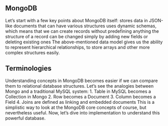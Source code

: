 
## MongoDB <br>
<p>Let’s start with a few key points about MongoDB itself:
stores data in JSON-like documents that can have various structures
uses dynamic schemas, which means that we can create records without predefining anything
the structure of a record can be changed simply by adding new fields or deleting existing ones
The above-mentioned data model gives us the ability to represent hierarchical relationships, to store arrays and other more complex structures easily.
</p>


## Terminologies<br>
<p>Understanding concepts in MongoDB becomes easier if we can compare them to relational database structures.
Let’s see the analogies between Mongo and a traditional MySQL system:
1. Table in MySQL becomes a Collection in Mongo
2. Row becomes a Document
3. Column becomes a Field
4. Joins are defined as linking and embedded documents
This is a simplistic way to look at the MongoDB core concepts of course, but nevertheless useful.
Now, let’s dive into implementation to understand this powerful database.
<p>

